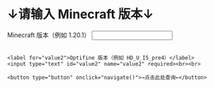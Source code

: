 # ↓请输入 Minecraft 版本↓
<body>
  <form>
    <label for="value1">Minecraft 版本（例如 1.20.1）</label>
    <input type="text" id="value1" name="value1" required><br><br>

    <label for="value2">Optifine 版本（例如 HD_U_I5_pre4）</label>
    <input type="text" id="value2" name="value2" required><br><br>
    
    <button type="button" onclick="navigate()">→点击此处查询←</button>
  </form>

  <script>
    function navigate() {
      var value1 = document.getElementById("value1").value;
      var value2 = document.getElementById("value2").value;
      
      // 构建跳转URL，这里假设使用value1作为参数
      var url = "https://zkitefly.github.io/optifine-forge-support-list/game/" + value1 + "#:~:text=" + value2;
      
      // 跳转到目标页面
      window.location.href = url;
    }
  </script>
</body>
